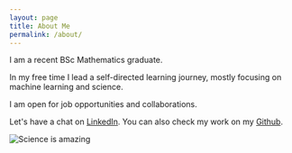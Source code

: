 ```yaml
---
layout: page
title: About Me
permalink: /about/
---
```


I am a recent BSc Mathematics graduate.

In my free time I lead a self-directed learning journey, mostly focusing on machine learning and science.

I am open for job opportunities and collaborations.

Let's have a chat on [LinkedIn](https://www.linkedin.com/in/augustas-macijauskas/). You can also check my work on my [Github](https://github.com/AugustasMacijauskas).

![]({{site.baseurl}}/images/science.jpg "Science is amazing")

